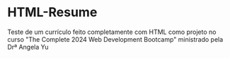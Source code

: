 # HTML-Resume
Teste de um currículo feito completamente com HTML como projeto no curso "The Complete 2024 Web Development Bootcamp" ministrado pela Drª Angela Yu

